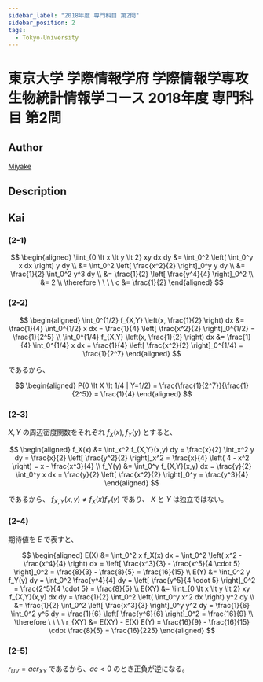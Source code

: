 ```yaml
---
sidebar_label: "2018年度 専門科目 第2問"
sidebar_position: 2
tags:
  - Tokyo-University
---
```

# 東京大学 学際情報学府 学際情報学専攻 生物統計情報学コース 2018年度 専門科目 第2問

## **Author**
[Miyake](https://miyake.github.io/exams/index.html)

## **Description**

## **Kai**
### (2-1)

$$
\begin{aligned}
\iint_{0 \lt x \lt y \lt 2} xy dx dy
&= \int_0^2 \left( \int_0^y x dx \right) y dy
\\
&= \int_0^2 \left[ \frac{x^2}{2} \right]_0^y y dy
\\
&= \frac{1}{2} \int_0^2 y^3 dy
\\
&= \frac{1}{2} \left[ \frac{y^4}{4} \right]_0^2
\\
&= 2
\\
\therefore \ \ \ \ 
c &= \frac{1}{2}
\end{aligned}
$$

### (2-2)

$$
\begin{aligned}
\int_0^{1/2} f_{X,Y} \left(x, \frac{1}{2} \right) dx
&= \frac{1}{4} \int_0^{1/2} x dx
= \frac{1}{4} \left[ \frac{x^2}{2} \right]_0^{1/2}
= \frac{1}{2^5}
\\
\int_0^{1/4} f_{X,Y} \left(x, \frac{1}{2} \right) dx
&= \frac{1}{4} \int_0^{1/4} x dx
= \frac{1}{4} \left[ \frac{x^2}{2} \right]_0^{1/4}
= \frac{1}{2^7}
\end{aligned}
$$

であるから、

$$
\begin{aligned}
P(0 \lt X \lt 1/4 | Y=1/2)
= \frac{\frac{1}{2^7}}{\frac{1}{2^5}}
= \frac{1}{4}
\end{aligned}
$$

### (2-3)
$X,Y$ の周辺密度関数をそれぞれ $f_X(x), f_Y(y)$ とすると、

$$
\begin{aligned}
f_X(x)
&= \int_x^2 f_{X,Y}(x,y) dy
= \frac{x}{2} \int_x^2 y dy
= \frac{x}{2} \left[ \frac{y^2}{2} \right]_x^2
= \frac{x}{4} \left( 4 - x^2 \right)
= x - \frac{x^3}{4}
\\
f_Y(y)
&= \int_0^y f_{X,Y}(x,y) dx
= \frac{y}{2} \int_0^y x dx
= \frac{y}{2} \left[ \frac{x^2}{2} \right]_0^y
= \frac{y^3}{4}
\end{aligned}
$$

であるから、
$f_{X,Y}(x,y) \neq f_X(x) f_Y(y)$
であり、
$X$ と $Y$ は独立ではない。

### (2-4)
期待値を $E$ で表すと、

$$
\begin{aligned}
E(X)
&= \int_0^2 x f_X(x) dx
= \int_0^2 \left( x^2 - \frac{x^4}{4} \right) dx
= \left[ \frac{x^3}{3} - \frac{x^5}{4 \cdot 5} \right]_0^2 
= \frac{8}{3} - \frac{8}{5}
= \frac{16}{15}
\\
E(Y)
&= \int_0^2 y f_Y(y) dy
= \int_0^2 \frac{y^4}{4} dy
= \left[ \frac{y^5}{4 \cdot 5} \right]_0^2 
= \frac{2^5}{4 \cdot 5}
= \frac{8}{5}
\\
E(XY)
&= \iint_{0 \lt x \lt y \lt 2} xy f_{X,Y}(x,y) dx dy
= \frac{1}{2} \int_0^2 \left( \int_0^y x^2 dx \right) y^2 dy
\\
&= \frac{1}{2} \int_0^2 \left[ \frac{x^3}{3} \right]_0^y y^2 dy
= \frac{1}{6} \int_0^2 y^5 dy
= \frac{1}{6} \left[ \frac{y^6}{6} \right]_0^2
= \frac{16}{9}
\\
\therefore \ \ \ \ 
r_{XY}
&= E(XY) - E(X) E(Y)
= \frac{16}{9} - \frac{16}{15} \cdot \frac{8}{5}
= \frac{16}{225}
\end{aligned}
$$

### (2-5)
$r_{UV} = ac r_{XY}$ であるから、$ac \lt 0$ のとき正負が逆になる。